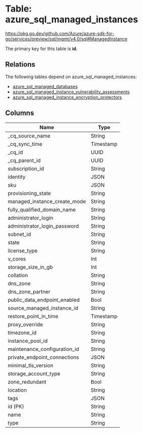 # Table: azure_sql_managed_instances

https://pkg.go.dev/github.com/Azure/azure-sdk-for-go/services/preview/sql/mgmt/v4.0/sql#ManagedInstance

The primary key for this table is **id**.

## Relations

The following tables depend on azure_sql_managed_instances:
  - [azure_sql_managed_databases](azure_sql_managed_databases.md)
  - [azure_sql_managed_instance_vulnerability_assessments](azure_sql_managed_instance_vulnerability_assessments.md)
  - [azure_sql_managed_instance_encryption_protectors](azure_sql_managed_instance_encryption_protectors.md)

## Columns
| Name          | Type          |
| ------------- | ------------- |
|_cq_source_name|String|
|_cq_sync_time|Timestamp|
|_cq_id|UUID|
|_cq_parent_id|UUID|
|subscription_id|String|
|identity|JSON|
|sku|JSON|
|provisioning_state|String|
|managed_instance_create_mode|String|
|fully_qualified_domain_name|String|
|administrator_login|String|
|administrator_login_password|String|
|subnet_id|String|
|state|String|
|license_type|String|
|v_cores|Int|
|storage_size_in_gb|Int|
|collation|String|
|dns_zone|String|
|dns_zone_partner|String|
|public_data_endpoint_enabled|Bool|
|source_managed_instance_id|String|
|restore_point_in_time|Timestamp|
|proxy_override|String|
|timezone_id|String|
|instance_pool_id|String|
|maintenance_configuration_id|String|
|private_endpoint_connections|JSON|
|minimal_tls_version|String|
|storage_account_type|String|
|zone_redundant|Bool|
|location|String|
|tags|JSON|
|id (PK)|String|
|name|String|
|type|String|